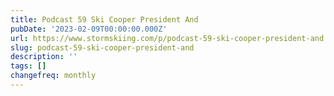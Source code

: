 ```yaml
---
title: Podcast 59 Ski Cooper President And
pubDate: '2023-02-09T00:00:00.000Z'
url: https://www.stormskiing.com/p/podcast-59-ski-cooper-president-and
slug: podcast-59-ski-cooper-president-and
description: ''
tags: []
changefreq: monthly
---
```


<!-- Add post content below -->
